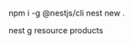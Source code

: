 npm i -g @nestjs/cli
nest new .

<!-- nest g module products
nest g servide products
nest g controller products -->

nest g resource products
